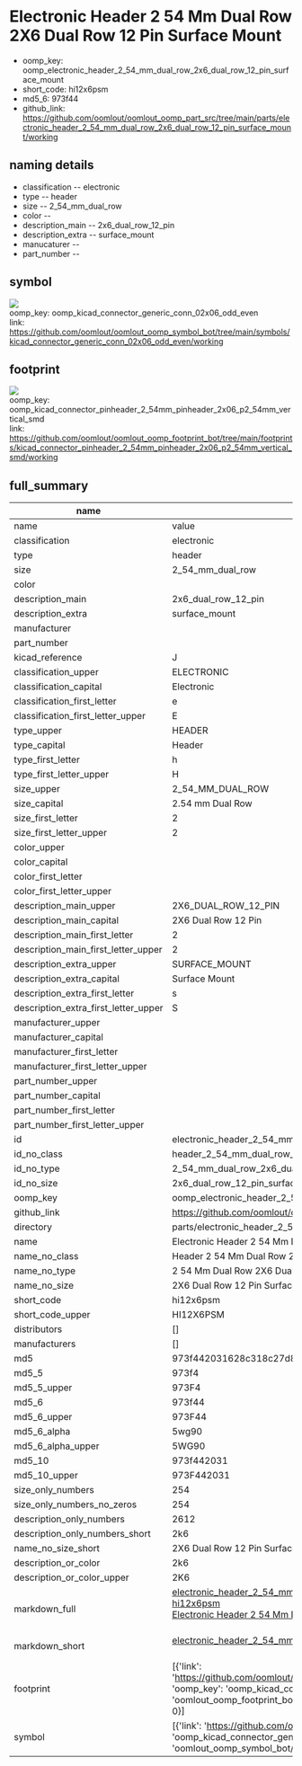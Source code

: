 # Electronic Header 2 54 Mm Dual Row 2X6 Dual Row 12 Pin Surface Mount

  
* oomp_key: oomp_electronic_header_2_54_mm_dual_row_2x6_dual_row_12_pin_surface_mount 
* short_code: hi12x6psm
* md5_6: 973f44  
* github_link: https://github.com/oomlout/oomlout_oomp_part_src/tree/main/parts/electronic_header_2_54_mm_dual_row_2x6_dual_row_12_pin_surface_mount/working  
## naming details
* classification -- electronic
* type -- header
* size -- 2_54_mm_dual_row
* color -- 
* description_main -- 2x6_dual_row_12_pin
* description_extra -- surface_mount
* manucaturer -- 
* part_number -- 



## symbol

![](symbol/{index}/working/working_600.png)  
oomp_key: oomp_kicad_connector_generic_conn_02x06_odd_even  
link: https://github.com/oomlout/oomlout_oomp_symbol_bot/tree/main/symbols/kicad_connector_generic_conn_02x06_odd_even/working  

## footprint

![](footprint/{index}/working/working_600.png)  
oomp_key: oomp_kicad_connector_pinheader_2_54mm_pinheader_2x06_p2_54mm_vertical_smd  
link: https://github.com/oomlout/oomlout_oomp_footprint_bot/tree/main/footprints/kicad_connector_pinheader_2_54mm_pinheader_2x06_p2_54mm_vertical_smd/working  

## full_summary
| name | value | 
| --- | --- | 
| name | value | 
| classification | electronic | 
| type | header | 
| size | 2_54_mm_dual_row | 
| color |  | 
| description_main | 2x6_dual_row_12_pin | 
| description_extra | surface_mount | 
| manufacturer |  | 
| part_number |  | 
| kicad_reference | J | 
| classification_upper | ELECTRONIC | 
| classification_capital | Electronic | 
| classification_first_letter | e | 
| classification_first_letter_upper | E | 
| type_upper | HEADER | 
| type_capital | Header | 
| type_first_letter | h | 
| type_first_letter_upper | H | 
| size_upper | 2_54_MM_DUAL_ROW | 
| size_capital | 2.54 mm Dual Row | 
| size_first_letter | 2 | 
| size_first_letter_upper | 2 | 
| color_upper |  | 
| color_capital |  | 
| color_first_letter |  | 
| color_first_letter_upper |  | 
| description_main_upper | 2X6_DUAL_ROW_12_PIN | 
| description_main_capital | 2X6 Dual Row 12 Pin | 
| description_main_first_letter | 2 | 
| description_main_first_letter_upper | 2 | 
| description_extra_upper | SURFACE_MOUNT | 
| description_extra_capital | Surface Mount | 
| description_extra_first_letter | s | 
| description_extra_first_letter_upper | S | 
| manufacturer_upper |  | 
| manufacturer_capital |  | 
| manufacturer_first_letter |  | 
| manufacturer_first_letter_upper |  | 
| part_number_upper |  | 
| part_number_capital |  | 
| part_number_first_letter |  | 
| part_number_first_letter_upper |  | 
| id | electronic_header_2_54_mm_dual_row_2x6_dual_row_12_pin_surface_mount | 
| id_no_class | header_2_54_mm_dual_row_2x6_dual_row_12_pin_surface_mount | 
| id_no_type | 2_54_mm_dual_row_2x6_dual_row_12_pin_surface_mount | 
| id_no_size | 2x6_dual_row_12_pin_surface_mount | 
| oomp_key | oomp_electronic_header_2_54_mm_dual_row_2x6_dual_row_12_pin_surface_mount | 
| github_link | https://github.com/oomlout/oomlout_oomp_part_src/tree/main/parts/electronic_header_2_54_mm_dual_row_2x6_dual_row_12_pin_surface_mount/working | 
| directory | parts/electronic_header_2_54_mm_dual_row_2x6_dual_row_12_pin_surface_mount | 
| name | Electronic Header 2 54 Mm Dual Row 2X6 Dual Row 12 Pin Surface Mount | 
| name_no_class | Header 2 54 Mm Dual Row 2X6 Dual Row 12 Pin Surface Mount | 
| name_no_type | 2 54 Mm Dual Row 2X6 Dual Row 12 Pin Surface Mount | 
| name_no_size | 2X6 Dual Row 12 Pin Surface Mount | 
| short_code | hi12x6psm | 
| short_code_upper | HI12X6PSM | 
| distributors | [] | 
| manufacturers | [] | 
| md5 | 973f442031628c318c27d85afad3d463 | 
| md5_5 | 973f4 | 
| md5_5_upper | 973F4 | 
| md5_6 | 973f44 | 
| md5_6_upper | 973F44 | 
| md5_6_alpha | 5wg90 | 
| md5_6_alpha_upper | 5WG90 | 
| md5_10 | 973f442031 | 
| md5_10_upper | 973F442031 | 
| size_only_numbers | 254 | 
| size_only_numbers_no_zeros | 254 | 
| description_only_numbers | 2612 | 
| description_only_numbers_short | 2k6 | 
| name_no_size_short | 2X6 Dual Row 12 Pin Surface Mount | 
| description_or_color | 2k6 | 
| description_or_color_upper | 2K6 | 
| markdown_full | [electronic_header_2_54_mm_dual_row_2x6_dual_row_12_pin_surface_mount](https://github.com/oomlout/oomlout_oomp_part_src/tree/main/parts/electronic_header_2_54_mm_dual_row_2x6_dual_row_12_pin_surface_mount/working)<br>[hi12x6psm](https://github.com/oomlout/oomlout_oomp_part_src/tree/main/parts/electronic_header_2_54_mm_dual_row_2x6_dual_row_12_pin_surface_mount/working)<br>[Electronic Header 2 54 Mm Dual Row 2X6 Dual Row 12 Pin Surface Mount](https://github.com/oomlout/oomlout_oomp_part_src/tree/main/parts/electronic_header_2_54_mm_dual_row_2x6_dual_row_12_pin_surface_mount/working)<br><br> | 
| markdown_short | [electronic_header_2_54_mm_dual_row_2x6_dual_row_12_pin_surface_mount](https://github.com/oomlout/oomlout_oomp_part_src/tree/main/parts/electronic_header_2_54_mm_dual_row_2x6_dual_row_12_pin_surface_mount/working)<br><br> | 
| footprint | [{'link': 'https://github.com/oomlout/oomlout_oomp_footprint_bot/tree/main/foootprntss/kicad_connector_pinheader_2_54mm_pinheader_2x06_p2_54mm_vertical_smd', 'oomp_key': 'oomp_kicad_connector_pinheader_2_54mm_pinheader_2x06_p2_54mm_vertical_smd', 'directory': 'oomlout_oomp_footprint_bot/footprints/kicad_connector_pinheader_2_54mm_pinheader_2x06_p2_54mm_vertical_smd//working/working.kicad_mod', 'index': 0}] | 
| symbol | [{'link': 'https://github.com/oomlout/oomlout_oomp_symbol_bot/tree/main/symbols/kicad_connector_generic_conn_02x06_odd_even', 'oomp_key': 'oomp_kicad_connector_generic_conn_02x06_odd_even', 'directory': 'oomlout_oomp_symbol_bot/symbols/kicad_connector_generic_conn_02x06_odd_even//working/working.kicad_sym', 'index': 0}] | 
